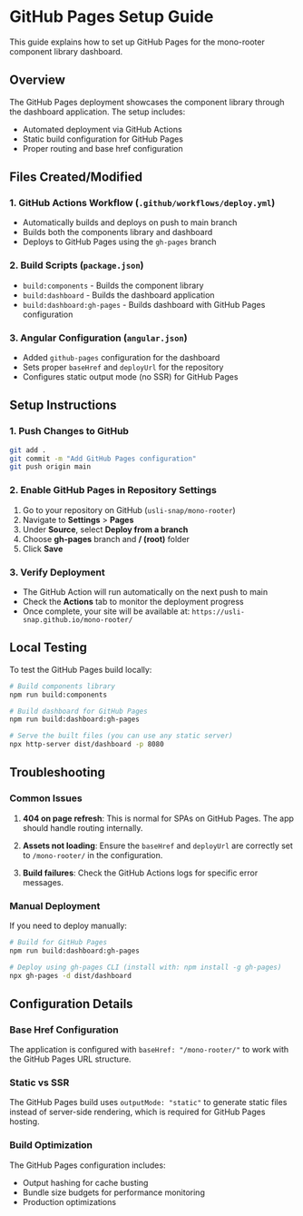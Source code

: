 # GitHub Pages Setup Guide

This guide explains how to set up GitHub Pages for the mono-rooter component library dashboard.

## Overview

The GitHub Pages deployment showcases the component library through the dashboard application. The setup includes:

- Automated deployment via GitHub Actions
- Static build configuration for GitHub Pages
- Proper routing and base href configuration

## Files Created/Modified

### 1. GitHub Actions Workflow (`.github/workflows/deploy.yml`)
- Automatically builds and deploys on push to main branch
- Builds both the components library and dashboard
- Deploys to GitHub Pages using the `gh-pages` branch

### 2. Build Scripts (`package.json`)
- `build:components` - Builds the component library
- `build:dashboard` - Builds the dashboard application
- `build:dashboard:gh-pages` - Builds dashboard with GitHub Pages configuration

### 3. Angular Configuration (`angular.json`)
- Added `github-pages` configuration for the dashboard
- Sets proper `baseHref` and `deployUrl` for the repository
- Configures static output mode (no SSR) for GitHub Pages

## Setup Instructions

### 1. Push Changes to GitHub
```bash
git add .
git commit -m "Add GitHub Pages configuration"
git push origin main
```

### 2. Enable GitHub Pages in Repository Settings
1. Go to your repository on GitHub (`usli-snap/mono-rooter`)
2. Navigate to **Settings** > **Pages**
3. Under **Source**, select **Deploy from a branch**
4. Choose **gh-pages** branch and **/ (root)** folder
5. Click **Save**

### 3. Verify Deployment
- The GitHub Action will run automatically on the next push to main
- Check the **Actions** tab to monitor the deployment progress
- Once complete, your site will be available at: `https://usli-snap.github.io/mono-rooter/`

## Local Testing

To test the GitHub Pages build locally:

```bash
# Build components library
npm run build:components

# Build dashboard for GitHub Pages
npm run build:dashboard:gh-pages

# Serve the built files (you can use any static server)
npx http-server dist/dashboard -p 8080
```

## Troubleshooting

### Common Issues

1. **404 on page refresh**: This is normal for SPAs on GitHub Pages. The app should handle routing internally.

2. **Assets not loading**: Ensure the `baseHref` and `deployUrl` are correctly set to `/mono-rooter/` in the configuration.

3. **Build failures**: Check the GitHub Actions logs for specific error messages.

### Manual Deployment

If you need to deploy manually:

```bash
# Build for GitHub Pages
npm run build:dashboard:gh-pages

# Deploy using gh-pages CLI (install with: npm install -g gh-pages)
npx gh-pages -d dist/dashboard
```

## Configuration Details

### Base Href Configuration
The application is configured with `baseHref: "/mono-rooter/"` to work with the GitHub Pages URL structure.

### Static vs SSR
The GitHub Pages build uses `outputMode: "static"` to generate static files instead of server-side rendering, which is required for GitHub Pages hosting.

### Build Optimization
The GitHub Pages configuration includes:
- Output hashing for cache busting
- Bundle size budgets for performance monitoring
- Production optimizations
